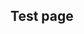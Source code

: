 ## Test page

<div
  class="tabs"
  name="test"
  enabled="true"
  height="600"
  show="2"
  tabs="[
    // { key: 'component', filepath: 'example/GeomorphEdit' },
    { key: 'component', filepath: 'example/GeomorphCssLightsTest' },
    // { key: 'component', filepath: 'example/Css3dForeignObject#301' },
    // { key: 'component', filepath: 'example/CssPanZoomDemo', weight: 50 },
    // { key: 'component', filepath: 'example/PanZoomTest' },
    // { key: 'component', filepath: 'example/CssSvgPanZoomDemo' },
    // { key: 'component', filepath: 'example/NavUiTest' },
    // { key: 'component', filepath: 'example/RedoubtDemo3D' },
    // { key: 'component', filepath: 'example/NavStringPull' },
    // { key: 'component', filepath: 'example/TriangleDev#301' },
    // { key: 'terminal', filepath: 'test' },
    // { key: 'terminal', filepath: 'other' },
  ]"
>
</div>
